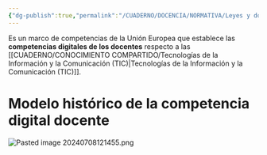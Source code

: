 ```yaml
---
{"dg-publish":true,"permalink":"/CUADERNO/DOCENCIA/NORMATIVA/Leyes y documentos/DigCompEdu/"}
---
```


Es un marco de competencias de la Unión Europea que establece las **competencias digitales de los docentes** respecto a las [[CUADERNO/CONOCIMIENTO COMPARTIDO/Tecnologías de la Información y la Comunicación (TIC)\|Tecnologías de la Información y la Comunicación (TIC)]].

# Modelo histórico de la competencia digital docente
![Pasted image 20240708121455.png](/img/user/MEDIA/Pasted%20image%2020240708121455.png)
